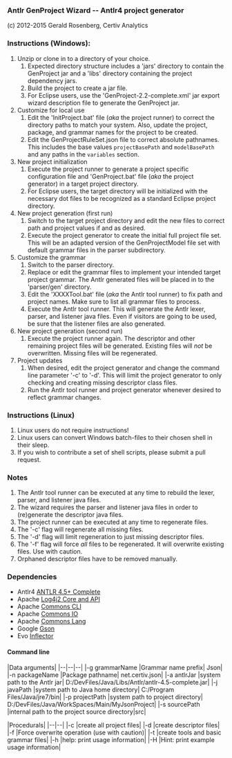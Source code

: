 ### Antlr GenProject Wizard -- Antlr4 project generator
(c) 2012-2015 Gerald Rosenberg, Certiv Analytics

### Instructions (Windows):

1. Unzip or clone in to a directory of your choice.  
	1. Expected directory structure includes a 'jars' directory to contain the 
	GenProject jar and a 'libs' directory containing the project dependency jars.
	2. Build the project to create a jar file.
	3. For Eclipse users, use the 'GenProject-2.2-complete.xml' jar export 
	wizard description file to generate the GenProject jar.
2. Customize for local use
	1. Edit the 'InitProject.bat' file (_aka_ the project runner)
	to correct the directory paths to match your system. Also, update
	the project, package, and grammar names for the project to be created.
	2. Edit the GenProjectRuleSet.json file to correct absolute 
	pathnames.  This includes the base values `projectBasePath` and `modelBasePath`
	and any paths in the `variables` section.
3. New project initialization
	1. Execute the project runner to generate a project specific configuration file
	and 'GenProject.bat' file (_aka_ the project generator) in a target project
	directory.  
	2. For Eclipse users, the target directory will be initialized with the
	necessary dot files to be recognized as a standard Eclipse project directory.
4. New project generation (first run)
	1. Switch to the target project directory and edit the new files to correct 
	path and project values if and as desired.
	2. Execute the project generator to create the initial full project file set.  
	This will be an adapted version of the GenProjectModel file set with default 
	grammar files in the parser subdirectory.
5. Customize the grammar
	1. Switch to the parser directory.
	2. Replace or edit the grammar files to implement your intended target project grammar.
	The Antlr generated files will be placed in to the 'parser/gen' directory.
	3. Edit the 'XXXXTool.bat' file (_aka_ the Antlr tool runner) to fix path and 
	project names.  Make sure to list all grammar files to process.
	4. Execute the Antlr tool runner.  This will generate the Antlr lexer, parser, and 
	listener java files. Even if visitors are going to be used, be sure that the listener 
	files are also generated.
6. New project generation (second run)
	1. Execute the project runner again. The descriptor and other remaining
	project files will be generated.  Existing files will _not_ be overwritten. Missing
	files will be regenerated.
7. Project updates
	1. When desired, edit the project generator and change the command line parameter 
	'-c' to '-d'.  This will limit the project generator to only checking and creating 
	missing descriptor class files.
	2. Run the Antlr tool runner and project generator whenever desired to reflect grammar changes.

### Instructions (Linux)

1. Linux users do not require instructions!
2. Linux users can convert Windows batch-files to their chosen shell in their sleep.
3. If you wish to contribute a set of shell scripts, please submit a pull request.

### Notes

1. The Antlr tool runner can be executed at any time to rebuild the lexer,
parser, and listener java files.
2. The wizard requires the parser and listener java files in order to (re)generate
the descriptor java files.
3. The project runner can be executed at any time to regenerate files. 
4. The '-c' flag will regenerate all missing files.
5. The '-d' flag will limit regeneration to just missing descriptor files. 
6. The '-f' flag will force *all* files to be regenerated. It will overwrite 
existing files. Use with caution.
7. Orphaned descriptor files have to be removed manually.

### Dependencies
 
* Antlr4 [ANTLR 4.5+ Complete](http://www.antlr.org/download.html)
* Apache [Log4j2 Core and API](http://logging.apache.org/log4j/2.x/) 
* Apache [Commons CLI](http://commons.apache.org/proper/commons-cli/)
* Apache [Commons IO](http://commons.apache.org/proper/commons-io/)
* Apache [Commons Lang](http://commons.apache.org/proper/commons-lang/)
* Google [Gson](https://code.google.com/p/google-gson/)
* Evo [Inflector](http://mvnrepository.com/artifact/org.atteo/evo-inflector/1.2.1)

#### Command line

|Data arguments|
|--|--|--|
|-g grammarName |Grammar name prefix| Json|
|-n packageName |Package pathname| net.certiv.json|
|-a antlrJar |system path to the Antlr jar| D:/DevFiles/Java/Libs/Antlr/antlr-4.5-complete.jar|
|-j javaPath |system path to Java home directory|  C:/Program Files/Java/jre7/bin|
|-p projectPath |system path to project directory| D:/DevFiles/Java/WorkSpaces/Main/MyJsonProject|
|-s sourcePath |internal path to the project source directory|src|

|Procedurals|
|--|--|
|-c |create all project files|
|-d |create descriptor files|
|-f |Force overwrite operation (use with caution)|
|-t |create tools and basic grammar files|
|-h |help: print usage information|
|-H |Hint: print example usage information|
